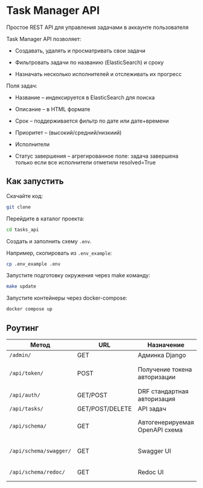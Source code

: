 # Task Manager API

Простое REST API для управления задачами в аккаунте пользователя

Task Manager API позволяет:

* Создавать, удалять и просматривать свои задачи

* Фильтровать задачи по названию (ElasticSearch) и сроку

* Назначать несколько исполнителей и отслеживать их прогресс

Поля задач:

* Название – индексируется в ElasticSearch для поиска

* Описание – в HTML формате

* Срок – поддерживается фильтр по дате или дате+времени

* Приоритет – (высокий/средний/низкиий)

* Исполнители

* Статус завершения – агрегированное поле: задача завершена только если все исполнители отметили resolved=True

## Как запустить

Скачайте код:
```sh
git clone 
```

Перейдите в каталог проекта:
```sh
cd tasks_api
```

Создать и заполнить схему `.env`.

Например, скопировать из `.env_example`:
```sh
cp .env_example .env
``` 

Запустите подготовку окружения через make команду:
```sh
make update
```

Запустите контейнеры через docker-compose:
```sh
docker compose up
```

## Роутинг

| Метод                  | URL      | Назначение                     | Примечания                                        |
| ---------------------- | -------- | ------------------------------ | ------------------------------------------------- |
| `/admin/`              | GET      | Админка Django                 |                      |
| `/api/token/`          | POST     | Получение токена авторизации   | `{ "username": "admin", "password": "admin123" }` |
| `/api/auth/`           | GET/POST | DRF стандартная авторизация    |            |
| `/api/tasks/`                | GET/POST/DELETE | API задач                      |                     |
| `/api/schema/`         | GET      | Автогенерируемая OpenAPI схема | Используется для Swagger/Redoc                    |
| `/api/schema/swagger/` | GET      | Swagger UI                     | Визуализация API с примерами                      |
| `/api/schema/redoc/`   | GET      | Redoc UI                       | Альтернатива Swagger UI                           |

